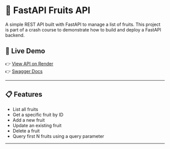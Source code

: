 # 🍓 FastAPI Fruits API

A simple REST API built with FastAPI to manage a list of fruits. This project is part of a crash course to demonstrate how to build and deploy a FastAPI backend.

## 🚀 Live Demo

👉 [View API on Render](https://your-app-name.onrender.com)  
👉 [Swagger Docs](https://your-app-name.onrender.com/docs)

---

## 📋 Features

- List all fruits
- Get a specific fruit by ID
- Add a new fruit
- Update an existing fruit
- Delete a fruit
- Query first N fruits using a query parameter

---
